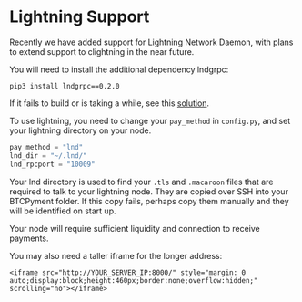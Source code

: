 # Lightning Support
Recently we have added support for Lightning Network Daemon, with plans to extend support to clightning in the near future.

You will need to install the additional dependency lndgrpc:
```
pip3 install lndgrpc==0.2.0
```
If it fails to build or is taking a while, see this [solution](https://stackoverflow.com/questions/56357794/unable-to-install-grpcio-using-pip-install-grpcio#comment113013007_62500932).

To use lightning, you need to change your `pay_method` in `config.py`, and set your lightning directory on your node.
```python
pay_method = "lnd"
lnd_dir = "~/.lnd/"
lnd_rpcport = "10009"
```

Your lnd directory is used to find your `.tls` and `.macaroon` files that are required to talk to your lightning node. They are copied over SSH into your BTCPyment folder. If this copy fails, perhaps copy them manually and they will be identified on start up.

Your node will require sufficient liquidity and connection to receive payments.

You may also need a taller iframe for the longer address:
```
<iframe src="http://YOUR_SERVER_IP:8000/" style="margin: 0 auto;display:block;height:460px;border:none;overflow:hidden;" scrolling="no"></iframe>
```
